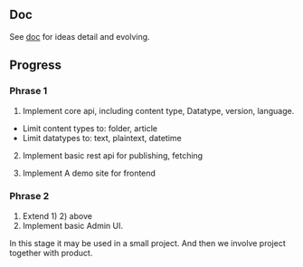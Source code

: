 Doc
--------
See [doc](doc) for ideas detail and evolving.


Progress
---------
### Phrase 1
1) Implement core api, including content type, Datatype, version, language. 
 - Limit content types to: folder, article
 - Limit datatypes to: text, plaintext, datetime
 
2) Implement basic rest api for publishing, fetching

3) Implement A demo site for frontend

### Phrase 2
1) Extend 1) 2) above
2) Implement basic Admin UI.

In this stage it may be used in a small project. And then we involve project together with product.
